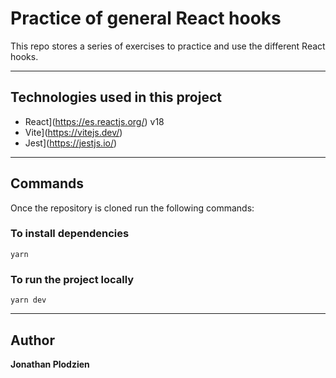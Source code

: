 # Practice of general React hooks

This repo stores a series of exercises to practice and use the different React hooks.

---

## Technologies used in this project

- React](https://es.reactjs.org/) v18
- Vite](https://vitejs.dev/)
- Jest](https://jestjs.io/)

---

## Commands

Once the repository is cloned run the following commands:

### To install dependencies

`yarn`

### To run the project locally

`yarn dev`

---

## Author
**Jonathan Plodzien**